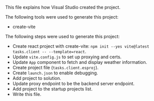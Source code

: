 This file explains how Visual Studio created the project.

The following tools were used to generate this project:
- create-vite

The following steps were used to generate this project:
- Create react project with create-vite: `npm init --yes vite@latest tasks.client -- --template=react`.
- Update `vite.config.js` to set up proxying and certs.
- Update `App` component to fetch and display weather information.
- Create project file (`tasks.client.esproj`).
- Create `launch.json` to enable debugging.
- Add project to solution.
- Update proxy endpoint to be the backend server endpoint.
- Add project to the startup projects list.
- Write this file.
